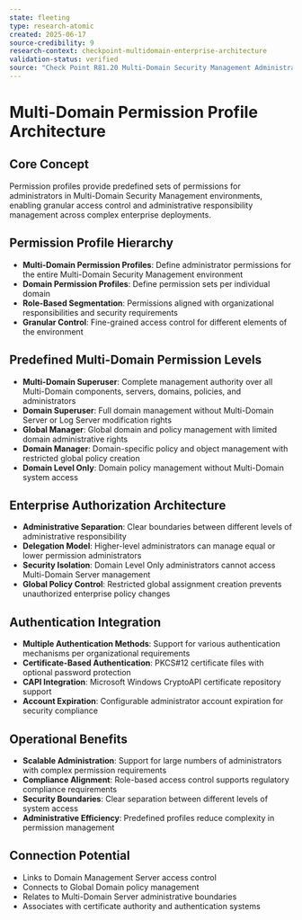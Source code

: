 ```yaml
---
state: fleeting
type: research-atomic
created: 2025-06-17
source-credibility: 9
research-context: checkpoint-multidomain-enterprise-architecture
validation-status: verified
source: "Check Point R81.20 Multi-Domain Security Management Administration Guide"
---
```


# Multi-Domain Permission Profile Architecture

## Core Concept
Permission profiles provide predefined sets of permissions for administrators in Multi-Domain Security Management environments, enabling granular access control and administrative responsibility management across complex enterprise deployments.

## Permission Profile Hierarchy
- **Multi-Domain Permission Profiles**: Define administrator permissions for the entire Multi-Domain Security Management environment
- **Domain Permission Profiles**: Define permission sets per individual domain
- **Role-Based Segmentation**: Permissions aligned with organizational responsibilities and security requirements
- **Granular Control**: Fine-grained access control for different elements of the environment

## Predefined Multi-Domain Permission Levels
- **Multi-Domain Superuser**: Complete management authority over all Multi-Domain components, servers, domains, policies, and administrators
- **Domain Superuser**: Full domain management without Multi-Domain Server or Log Server modification rights
- **Global Manager**: Global domain and policy management with limited domain administrative rights
- **Domain Manager**: Domain-specific policy and object management with restricted global policy creation
- **Domain Level Only**: Domain policy management without Multi-Domain system access

## Enterprise Authorization Architecture
- **Administrative Separation**: Clear boundaries between different levels of administrative responsibility
- **Delegation Model**: Higher-level administrators can manage equal or lower permission administrators
- **Security Isolation**: Domain Level Only administrators cannot access Multi-Domain Server management
- **Global Policy Control**: Restricted global assignment creation prevents unauthorized enterprise policy changes

## Authentication Integration
- **Multiple Authentication Methods**: Support for various authentication mechanisms per organizational requirements
- **Certificate-Based Authentication**: PKCS#12 certificate files with optional password protection
- **CAPI Integration**: Microsoft Windows CryptoAPI certificate repository support
- **Account Expiration**: Configurable administrator account expiration for security compliance

## Operational Benefits
- **Scalable Administration**: Support for large numbers of administrators with complex permission requirements
- **Compliance Alignment**: Role-based access control supports regulatory compliance requirements
- **Security Boundaries**: Clear separation between different levels of system access
- **Administrative Efficiency**: Predefined profiles reduce complexity in permission management

## Connection Potential
- Links to Domain Management Server access control
- Connects to Global Domain policy management
- Relates to Multi-Domain Server administrative boundaries
- Associates with certificate authority and authentication systems